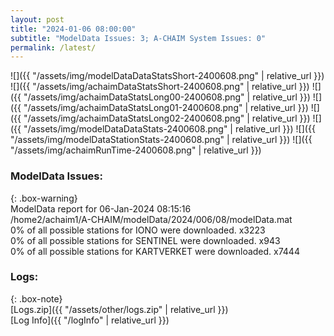 ```yaml
---
layout: post
title: "2024-01-06 08:00:00"
subtitle: "ModelData Issues: 3; A-CHAIM System Issues: 0"
permalink: /latest/
---
```


![]({{ "/assets/img/modelDataDataStatsShort-2400608.png" | relative_url }})
![]({{ "/assets/img/achaimDataStatsShort-2400608.png" | relative_url }})
![]({{ "/assets/img/achaimDataStatsLong00-2400608.png" | relative_url }})
![]({{ "/assets/img/achaimDataStatsLong01-2400608.png" | relative_url }})
![]({{ "/assets/img/achaimDataStatsLong02-2400608.png" | relative_url }})
![]({{ "/assets/img/modelDataDataStats-2400608.png" | relative_url }})
![]({{ "/assets/img/modelDataStationStats-2400608.png" | relative_url }})
![]({{ "/assets/img/achaimRunTime-2400608.png" | relative_url }})


### ModelData Issues:  
  
{: .box-warning}  
 ModelData report for 06-Jan-2024 08:15:16   
 /home2/achaim1/A-CHAIM/modelData/2024/006/08/modelData.mat   
 0% of all possible stations for IONO were downloaded. x3223   
 0% of all possible stations for SENTINEL were downloaded. x943   
 0% of all possible stations for KARTVERKET were downloaded. x7444   
  


### Logs:  
  
{: .box-note}  
[Logs.zip]({{ "/assets/other/logs.zip" | relative_url }})  
[Log Info]({{ "/logInfo" | relative_url }})  
